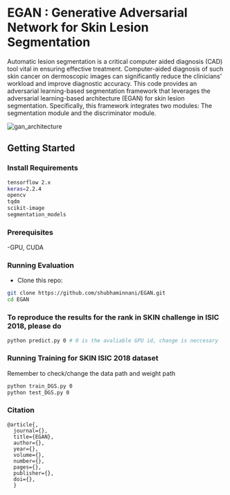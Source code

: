 # EGAN : Generative Adversarial Network for Skin Lesion Segmentation

Automatic lesion segmentation is a critical computer aided diagnosis (CAD) tool vital in ensuring effective treatment. Computer-aided diagnosis of such skin cancer on dermoscopic images can significantly reduce the clinicians’ workload and improve diagnostic accuracy. This code provides an adversarial learning-based segmentation framework that leverages the adversarial learning-based architecture (EGAN) for skin lesion segmentation. Specifically, this framework integrates two modules: The segmentation module and the discriminator module. 

![gan_architecture](https://user-images.githubusercontent.com/50418503/156883185-1da2dd2c-4635-479d-8e97-8f328a1fa3b3.png)


## Getting Started

### Install Requirements

``` bash
tensorflow 2.x
keras=2.2.4
opencv
tqdm
scikit-image
segmentation_models
```
### Prerequisites
-GPU, CUDA

### Running Evaluation
- Clone this repo:
```bash
git clone https://github.com/shubhaminnani/EGAN.git
cd EGAN
```
### To reproduce the results for the rank in SKIN challenge in ISIC 2018, please do
``` bash
python predict.py 0 # 0 is the avaliable GPU id, change is neccesary
```

### Running Training for SKIN ISIC 2018 dataset

Remember to check/change the data path and weight path

```bash
python train_DGS.py 0
python test_DGS.py 0
```

### Citation
```
@article{,
  journal={},
  title={EGAN},
  author={},
  year={},
  volume={},
  number={},
  pages={},
  publisher={},
  doi={},
  }
```  
